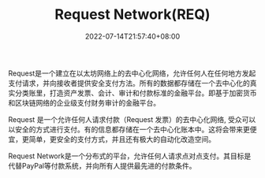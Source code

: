 ﻿---
weight: 
title: "Request Network(REQ)"
description: "Request是一个建立在以太坊网络上的去中心化网络，允许任何人在任何地方发起支付请求，并向接收者提供安全支付方法"
date: 2022-07-14T21:57:40+08:00
lastmod: 2022-07-14T16:45:40+08:00
draft: false
authors: ["浮尘"]
featuredImage: "request-networkreq.webp"
link: "https://request.network/"
tags: ["数字代币","Request Network(REQ)"]
categories: ["navigation"]
navigation: ["数字代币"]
lightgallery: true
toc: true
pinned: false
recommend: false
recommend1: false
---
Request是一个建立在以太坊网络上的去中心化网络，允许任何人在任何地方发起支付请求，并向接收者提供安全支付方法。所有的数据都存储在一个去中心化的真实分类账里，打造资产发票、会计、审计和付款标准的金融平台。即基于加密货币和区块链网络的企业级支付财务审计的金融平台。

Request 是一个允许任何人请求付款（Request 发票）的去中心化网络, 受众可以以安全的方式进行支付。有的信息都存储在一个去中心化账本中。这将会带来更便宜，更简单，更安全的支付方式，并且还有极大的自动化改造空间。

Request Network是一个分布式的平台，允许任何人请求点对点支付。其目标是代替PayPal等付款系统，并向所有人提供最先进的付款条件。